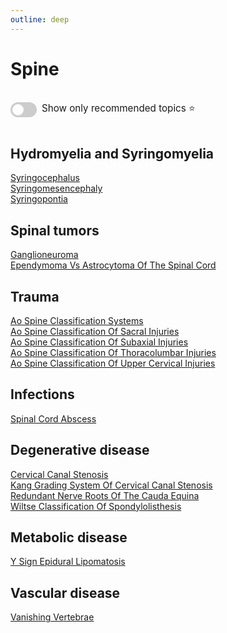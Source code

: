 ```yaml
---
outline: deep
---
```

<style>

.star-link-list {
  list-style-type: none !important;
  padding-left: 0 !important;
  margin-left: 0 !important;
}

.switch-container {
  display: flex;
  align-items: center;
  gap: 0.5rem;
  padding: 1rem 0;
  font-size: 0.95rem;
}

.switch {
  position: relative;
  display: inline-block;
  width: 42px;
  height: 24px;
}

.switch input {
  opacity: 0;
  width: 0;
  height: 0;
}

.slider {
  position: absolute;
  cursor: pointer;
  top: 0; left: 0; right: 0; bottom: 0;
  background-color: #ccc;
  border-radius: 24px;
  transition: 0.4s;
}

.slider:before {
  content: "";
  position: absolute;
  height: 18px;
  width: 18px;
  left: 3px;
  bottom: 3px;
  background-color: white;
  border-radius: 50%;
  transition: 0.4s;
}

input:checked + .slider {
  background-color: #42b983;
}

input:checked + .slider:before {
  transform: translateX(18px);
}

</style>

# Spine

<div class="switch-container">
  <label class="switch">
    <input type="checkbox" id="toggle-stars">
    <span class="slider"></span>
  </label>
  <span>Show only recommended topics ⭐</span>
</div>

## Hydromyelia and Syringomyelia

[Syringocephalus](https://radiopaedia.org/articles/syringocephalus)  
[Syringomesencephaly](https://radiopaedia.org/articles/syringomesencephaly)  
[Syringopontia](https://radiopaedia.org/articles/syringopontia)  

## Spinal tumors

[Ganglioneuroma](https://radiopaedia.org/articles/ganglioneuroma)  
[Ependymoma Vs Astrocytoma Of The Spinal Cord](https://radiopaedia.org/articles/ependymoma-vs-astrocytoma-of-the-spinal-cord-2)  

## Trauma

[Ao Spine Classification Systems](https://radiopaedia.org/articles/ao-spine-classification-systems)  
[Ao Spine Classification Of Sacral Injuries](https://radiopaedia.org/articles/ao-spine-classification-of-sacral-injuries)  
[Ao Spine Classification Of Subaxial Injuries](https://radiopaedia.org/articles/ao-spine-classification-of-subaxial-injuries)  
[Ao Spine Classification Of Thoracolumbar Injuries](https://radiopaedia.org/articles/ao-spine-classification-of-thoracolumbar-injuries-1)  
[Ao Spine Classification Of Upper Cervical Injuries](https://radiopaedia.org/articles/ao-spine-classification-of-upper-cervical-injuries)  

## Infections

[Spinal Cord Abscess](https://radiopaedia.org/articles/spinal-cord-abscess)  

## Degenerative disease

[Cervical Canal Stenosis](https://radiopaedia.org/articles/cervical-canal-stenosis)  
[Kang Grading System Of Cervical Canal Stenosis](https://radiopaedia.org/articles/kang-grading-system-of-cervical-canal-stenosis)  
[Redundant Nerve Roots Of The Cauda Equina](https://radiopaedia.org/articles/redundant-nerve-roots-of-the-cauda-equina)  
[Wiltse Classification Of Spondylolisthesis](https://radiopaedia.org/articles/wiltse-classification-of-spondylolisthesis)  

## Metabolic disease

[Y Sign Epidural Lipomatosis](https://radiopaedia.org/articles/y-sign-epidural-lipomatosis)  

## Vascular disease

[Vanishing Vertebrae](https://radiopaedia.org/articles/vanishing-vertebrae)  